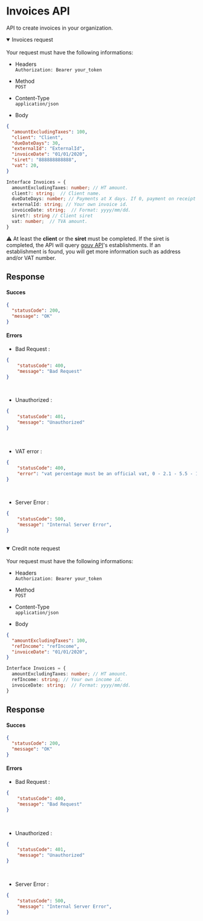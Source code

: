 # Invoices API
API to create invoices in your organization.

<details open>
<br>
<summary>Invoices request</summary>
Your request must have the following informations:

* Headers  
`Authorization: Bearer your_token`

* Method  
`POST`

* Content-Type  
`application/json`

* Body  
```json
{
  "amountExcludingTaxes": 100,
  "client": "Client",
  "dueDateDays": 30,
  "externalId": "ExternalId",
  "invoiceDate": "01/01/2020",
  "siret": "888888888888",
  "vat": 20,
}
```
```ts
Interface Invoices = {
  amountExcludingTaxes: number; // HT amount.
  client?: string;  // Client name.
  dueDateDays: number; // Payments at X days. If 0, payment on receipt of invoice.
  externalId: string; // Your own invoice id.
  invoiceDate: string;  // Format: yyyy/mm/dd.
  siret?: string // Client siret
  vat: number;  // TVA amount.
}
```
:warning: At least the **client** or the **siret** must be completed. If the siret is completed, the API will query [gouv API](https://entreprise.data.gouv.fr/api_doc_sirene "API Sirene")'s establishments. If an establishment is found, you will get more information such as address and/or VAT number. 

## Response

#### Succes 
```json
{
  "statusCode": 200,
  "message": "OK"
}
```
#### Errors  
- Bad Request :
```json
{
    "statusCode": 400,
    "message": "Bad Request"
}
```
<br>

- Unauthorized :
```json
{
    "statusCode": 401,
    "message": "Unauthorized"
}
```
<br>

- VAT error :
```json
{
    "statusCode": 400,
    "error": "vat percentage must be an official vat, 0 - 2.1 - 5.5 - 10 - 20. Your percentage is equal to 25% !"
}
```
<br>

- Server Error :
```json
{
    "statusCode": 500,
    "message": "Internal Server Error",
}
```
<br>
</details>
<details open>
<summary>Credit note request</summary>
<br>
Your request must have the following informations:

* Headers  
`Authorization: Bearer your_token`

* Method  
`POST`

* Content-Type  
`application/json`

* Body  
```json
{
  "amountExcludingTaxes": 100,
  "refIncome": "refIncome",
  "invoiceDate": "01/01/2020",
}
```
```ts
Interface Invoices = {
  amountExcludingTaxes: number; // HT amount.
  refIncome: string; // Your own income id.
  invoiceDate: string;  // Format: yyyy/mm/dd.
}
``` 

## Response

#### Succes 
```json
{
  "statusCode": 200,
  "message": "OK"
}
```
#### Errors  
- Bad Request :
```json
{
    "statusCode": 400,
    "message": "Bad Request"
}
```
<br>

- Unauthorized :
```json
{
    "statusCode": 401,
    "message": "Unauthorized"
}
```
<br>

- Server Error :
```json
{
    "statusCode": 500,
    "message": "Internal Server Error",
}
```
<br>
</details>
